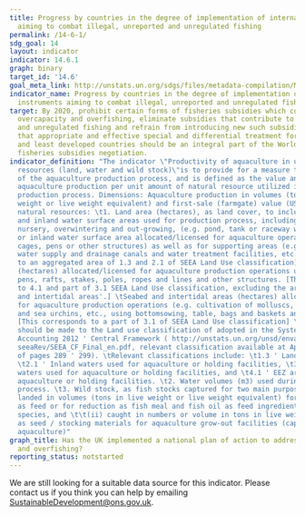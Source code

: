 ```yaml
---
title: Progress by countries in the degree of implementation of international instruments
  aiming to combat illegal, unreported and unregulated fishing
permalink: /14-6-1/
sdg_goal: 14
layout: indicator
indicator: 14.6.1
graph: binary
target_id: '14.6'
goal_meta_link: http://unstats.un.org/sdgs/files/metadata-compilation/Metadata-Goal-14.pdf
indicator_name: Progress by countries in the degree of implementation of international
  instruments aiming to combat illegal, unreported and unregulated fishing
target: By 2020, prohibit certain forms of fisheries subsidies which contribute to
  overcapacity and overfishing, eliminate subsidies that contribute to illegal, unreported
  and unregulated fishing and refrain from introducing new such subsidies, recognizing
  that appropriate and effective special and differential treatment for developing
  and least developed countries should be an integral part of the World Trade Organization
  fisheries subsidies negotiation.
indicator_definition: "The indicator \"Productivity of aquaculture in utilizing natural
  resources (land, water and wild stock)\"is to provide for a measure the of the productivity
  of the aquaculture production process, and is defined as the value and volume of
  aquaculture production per unit amount of natural resource utilized in the aquaculture
  production process. Dimensions: Aquaculture production in volumes (tons in live
  weight or live weight equivalent) and first-sale (farmgate) value (USD x1000). Utilized
  natural resources: \t1. Land area (hectares), as land cover, to include both land
  and inland water surface areas used for production process, including hatchery,
  nursery, overwintering and out-growing, (e.g. pond, tank or raceway water surface
  or inland water surface area allocated/licensed for aquaculture operations using
  cages, pens or other structures) as well as for supporting areas (e.g. pond dikes,
  water supply and drainage canals and water treatment facilities, etc.). [This corresponds
  to an aggregated area of 1.3 and 2.1 of SEEA Land Use classification]; \tSea areas
  (hectares) allocated/licensed for aquaculture production operations using cages,
  pens, rafts, stakes, poles, ropes and lines and other structures. [This corresponds
  to 4.1 and part of 3.1 SEEA Land Use classification, excluding the area of 'Seabed
  and intertidal areas'.] \tSeabed and intertidal areas (hectares) allocated/licensed
  for aquaculture production operations (e.g. cultivation of molluscs, sea cucumber
  and sea urchins, etc., using bottomsowing, table, bags and baskets and other structures).
  [This corresponds to a part of 3.1 of SEEA Land Use classification] \tReference
  should be made to the Land use classification of adopted in the System of EnvironmentalEconomic
  Accounting 2012 ' Central Framework ( http://unstats.un.org/unsd/envaccounting/
  seeaRev/SEEA_CF_Final_en.pdf, relevant classification available at Appendix I-B
  of pages 289 ' 299). \tRelevant classifications include: \t1.3 ' Land used for aquaculture,
  \t2.1 ' Inland waters used for aquaculture or holding facilities, \t3.1 ' Coastal
  waters used for aquaculture or holding facilities, and \t4.1 ' EEZ areas used for
  aquaculture or holding facilities. \t2. Water volumes (m3) used during production
  process. \t3. Wild stock, as fish stocks captured for two main purposes: \t\t(i)
  landed in volumes (tons in live weight or live weight equivalent) for direct use
  as feed or for reduction as fish meal and fish oil as feed ingredients for fed aquaculture
  species, and \t\t(ii) caught in numbers or volume in tons in live weight for use
  as seed / stocking materials for aquaculture grow-out facilities (capture-based
  aquaculture)"
graph_title: Has the UK implemented a national plan of action to address overcapacity
  and overfishing?
reporting_status: notstarted
---
```


We are still looking for a suitable data source for this indicator. Please contact us if you think you can help by emailing <a href="mailto:SustainableDevelopment@ons.gov.uk">SustainableDevelopment@ons.gov.uk</a>.


